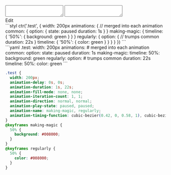 <div data-size="650" class="code-cont" data-example="common-option">
    <div class="code">
        <div class="code-wrap">
            <textarea id="stylus"></textarea>
            <textarea id="css"></textarea>
            <div class="edit-code">
                <span>Edit</span>
            </div>
        </div>
    </div>
</div>

<div data-size="650" data-examples="stylus"></div>
```styl
ctr('.test', {
  width: 200px
  animations: {
    // merged into each animation
    common: {
      option: {
        state: paused
        duration: 1s
      }
    }
    making-magic: {
      timeline: {
        '50%': {
          background: green
        }
      }
    }
    regularly: {
      option: {
        // trumps common
        duration: 22s
      }
      timeline: {
        '50%': {
          color: green
        }
      }
    }
  }
})
```

<div data-size="650" data-examples="yaml"></div>
```yaml
.test:
  width: 200px
  animations:
    # merged into each animation
    common:
      option:
        state: paused
        duration: 1s
    making-magic:
      timeline:
        50%:
          background: green
    regularly:
      option:
        # trumps common
        duration: 22s
      timeline:
        50%:
          color: green
```

```css
.test {
  width: 200px;
  animation-delay: 0s, 0s;
  animation-duration: 1s, 22s;
  animation-fill-mode: none, none;
  animation-iteration-count: 1, 1;
  animation-direction: normal, normal;
  animation-play-state: paused, paused;
  animation-name: making-magic, regularly;
  animation-timing-function: cubic-bezier(0.42, 0, 0.58, 1), cubic-bezier(0.42, 0, 0.58, 1);
}
@keyframes making-magic {
  50% {
    background: #008000;
  }
}
@keyframes regularly {
  50% {
    color: #008000;
  }
}
```
<div class="cf"></div>
